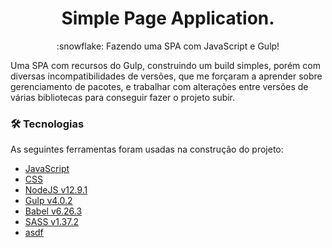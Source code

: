 <h1 align="center">Simple Page Application.</h1>
<p align="center">:snowflake: Fazendo uma SPA com JavaScript e Gulp!</p>

Uma SPA com recursos do Gulp, construindo um build simples, porém com diversas incompatibilidades de versões, que me forçaram a aprender sobre gerenciamento de pacotes, e trabalhar com alterações entre versões de várias bibliotecas para conseguir fazer o projeto subir.

### 🛠 Tecnologias

As seguintes ferramentas foram usadas na construção do projeto:

- [JavaScript](https://www.javascript.com/)
- [CSS](https://devdocs.io/css/)
- [NodeJS v12.9.1](https://nodejs.org/en/download/releases/)
- [Gulp v4.0.2](https://gulpjs.com/)
- [Babel v6.26.3](https://babeljs.io/)
- [SASS v1.37.2](https://sass-lang.com/documentation/js-api)
- [asdf](https://asdf-vm.com/)
